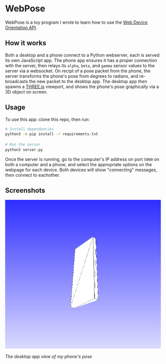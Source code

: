 # WebPose

WebPose is a toy program I wrote to learn how to use the [Web Device Orientation API](https://developer.mozilla.org/en-US/docs/Web/API/Detecting_device_orientation).

## How it works

Both a desktop and a phone connect to a Python webserver, each is served its own JavaScript app. The phone app ensures it has a proper connection with the server, then relays its `alpha`, `beta`, and `gamma` sensor values to the server via a websocket. On recipt of a pose packet from the phone, the server transforms the phone's pose from degrees to radians, and re-broadcasts the new packet to the desktop app. The desktop app then spawns a [THREE.js](https://threejs.org/) viewport, and shows the phone's pose graphically via a 3D object on screen.

## Usage

To use this app: clone this repo, then run:

```sh
# Install dependancies
python3 -m pip install -r requirements.txt

# Run the server
python3 server.py
```

Once the server is running, go to the computer's IP address on port `5000` on both a computer and a phone, and select the appropriate options on the webpage for each device. Both devices will show "connecting" messages, then connect to eachother.

## Screenshots

![](./assets/screenshot.png)

*The desktop app view of my phone's pose*